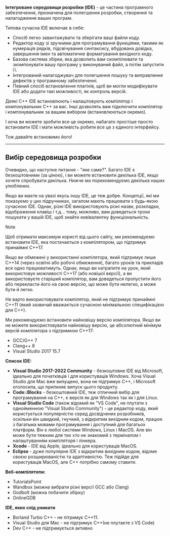**Інтегроване середовище розробки (IDE)** - це частина програмного забезпечення, призначена для полегшення розробки, створення та налагодження ваших програм.

Типова сучасна IDE включає в себе:

- Спосіб легко завантажувати та зберігати ваші файли коду.
- Редактор коду зі зручними для програмування функціями, такими як нумерація рядків, підсвічування синтаксису, вбудована довідка, завершення імен та автоматичне форматування вихідного коду.
- Базова система збірки, яка дозволить вам скомпілювати та зкомпонувати вашу програму у виконуваний файл, а потім запустити її.
- Інтегрований налагоджувач для полегшення пошуку та виправлення дефектів у програмному забезпеченні.
- Певний спосіб встановлення плагінів, щоб ви могли модифікувати IDE або додати такі можливості, як контроль версій.

Деякі C++ IDE встановлюють і налаштовують компілятор і компонувальник C++ за вас. Інші дозволять вам підключити компілятор і компонувальник за вашим вибором (встановлюються окремо).

І хоча ви можете зробити все це окремо, набагато простіше просто встановити IDE і мати можливість робити все це з єдиного інтерфейсу.

Тож давайте встановимо його!

---

## Вибір середовища розробки

Очевидно, що наступне питання - "яке саме?". Багато IDE є безкоштовними (за ціною), і ви можете встановити декілька IDE, якщо хочете спробувати декілька. Нижче ми порекомендуємо декілька наших улюблених.

Якщо ви маєте на увазі якусь іншу IDE, це теж добре. Концепції, які ми показуємо у цих підручниках, загалом мають працювати з будь-якою сучасною IDE. Однак, різні IDE використовують різні назви, розкладки, відображення клавіш і т.д... тому, можливо, вам доведеться трохи пошукати у вашій IDE, щоб знайти еквівалентну функціональність.


> [!NOTE]
> Щоб отримати максимум користі від цього сайту, ми рекомендуємо встановити IDE, яка постачається з компілятором, що підтримує принаймні C++17.
> 
> Якщо ви обмежені у використанні компілятора, який підтримує лише C++14 (через освітні або робочі обмеження), багато уроків та прикладів все одно працюватимуть. Однак, якщо ви натрапите на урок, який використовує можливості C++17 (або новішої версії), а ви використовуєте старіший компілятор, вам доведеться пропустити його або перекласти його на свою версію, що може бути нелегко, а може бути й легко.
> 
> Не варто використовувати компілятор, який не підтримує принаймні C++11 (який зазвичай вважається сучасною мінімальною специфікацією для C++).
> 
> Ми рекомендуємо встановити найновішу версію компілятора. Якщо ви не можете використовувати найновішу версію, це абсолютний мінімум версій компілятора з підтримкою C++17:
> - GCC/G++ 7
> - Clang++ 8
> - Visual Studio 2017 15.7

**Список IDE:**

- **Visual Studio 2017-2022 Community** - безкоштовне IDE від Microsoft, ідеально для початківців і для користуваців Windows. Хоча Visual Studio для Mac вже випущено, вона не підтримує C++, і Microsoft оголосила, що припиняє випуск цього продукту.
- **Code::Blocks** - безкоштовний IDE, теж отличний вибір для програмування на С++, є версія як для Windows так як і для Linux.
- **Visual Studio Code** (також відомий як "VS Code", не плутати з однойменною "Visual Studio Community") - це редактор коду, який користується популярністю серед досвідчених розробників, оскільки він швидкий, гнучкий, з відкритим вихідним кодом, працює з багатьма мовами програмування і доступний для багатьох платформ. Він є любої системи Windows, Linux і MacOS. Але він може бути тяжким для тих хто не знакомий з терміналом і налаштуванням компіляторя і лінкера.
- **Xcode** - IDE від Apple, ідеально для користуваців MacOS.
- **Eclipse** - дуже популярне IDE з відкритим вихідним кодом, відоме своєю розширюваністю та адаптивністю. Теж підійде для користуваців MacOS, але С++ потрібно самому ставити.

**Веб-компілятопи:**

- TutorialsPoint
- Wandbox (можна вибрати різні версії GCC або Clang)
- Godbolt (можна побачити збірку)
- OnlineGDB

**IDE, яких слід уникати**

- Borland Turbo C++ - не пітримує C++11.
- Visual Studio для Mac - не підтримує C++(не плутаєте з VS Code)
- Dev C++ - не підтримується активно